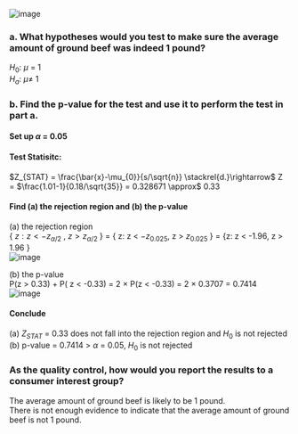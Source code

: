 
![image](https://github.com/user-attachments/assets/f7382ec6-5e7d-4fbd-a911-12bf36646b74)

### a. What hypotheses would you test to make sure the average amount of ground beef was indeed 1 pound?

$H_{0}$: $\mu$ = 1  
$H_{a}$: $\mu \neq$ 1  

### b. Find the p-value for the test and use it to perform the test in part a.

#### Set up $\alpha$ = 0.05

#### Test Statisitc:
$Z_{STAT} = \frac{\bar{x}-\mu_{0}}{s/\sqrt{n}} \stackrel{d.}\rightarrow$ Z = $\frac{1.01-1}{0.18/\sqrt{35}} = 0.328671 \approx$ 0.33

#### Find (a) the rejection region and (b) the p-value

  (a) the rejection region  
      { $z: z < -z_{\alpha/2}$ , $z > z_{\alpha/2}$ } = { z: z < $-z_{0.025}$, z > $z_{0.025}$ } = {z: z < -1.96, z > 1.96 }  
      ![image](https://github.com/user-attachments/assets/50d6c6be-1c44-4d76-b78f-89c977d8f301)

  (b) the p-value  
      P(z > 0.33) + P( z < -0.33) = 2 $\times$ P(z < -0.33) = 2 $\times$ 0.3707 = 0.7414  
      ![image](https://github.com/user-attachments/assets/9cfe7452-3efb-4610-bb2d-a081a9f9ba9a)

#### Conclude

  (a) $Z_{STAT}$ = 0.33 does not fall into the rejection region and $H_{0}$ is not rejected  
  (b) p-value = 0.7414 > $\alpha$ = 0.05, $H_{0}$ is not rejected

### As the quality control, how would you report the results to a consumer interest group?

The average amount of ground beef is likely to be 1 pound.  
There is not enough evidence to indicate that the average amount of ground beef is not 1 pound.


